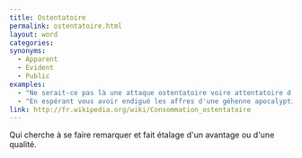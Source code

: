```yaml
---
title: Ostentatoire
permalink: ostentatoire.html
layout: word
categories:
synonyms:
  - Apparent
  - Évident
  - Public
examples:
  - "Ne serait-ce pas là une attaque ostentatoire voire attentatoire d'un agent de la fonction publique dans l'exercice de ses fonctions ?"
  - "En espérant vous avoir endigué les affres d'une géhenne apocalyptique...Vous pourrez vous pavaner avec la réponse en main auprès des schtroumpfettes avec ostentation, souvenez-vous-en..."
link: http://fr.wikipedia.org/wiki/Consommation_ostentatoire
---
```


Qui cherche à se faire remarquer et fait étalage d'un avantage ou d'une qualité.


